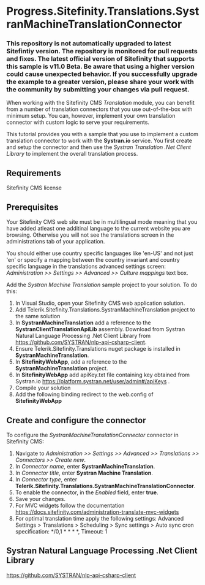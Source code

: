 # Progress.Sitefinity.Translations.SystranMachineTranslationConnector

### This repository is not automatically upgraded to latest Sitefintiy version. The repository is monitored for pull requests and fixes. The latest official version of Sitefinity that supports this sample is v11.0 Beta. Be aware that using a higher version could cause unexpected behavior. If you successfully upgrade the example to a greater version, please share your work with the community by submitting your changes via pull request.

When working with the Sitefinity CMS *Translation* module, you can benefit from a number of translation connectors that you use out-of-the-box with minimum setup. You can, however, implement your own translation connector with custom logic to serve your requirements. 

This tutorial provides you with a sample that you use to implement a custom translation connector to work with the **Systran.io** service. You first create and setup the connector and then use the *Systran Translation .Net Client Library*  to implement the overall translation process.   
## Requirements
Sitefinity CMS license

## Prerequisites

Your Sitefinity CMS web site must be in multilingual mode meaning that you have added atleast one additinal language to the current website you are browsing. Otherwise you will not see the translations screen in the administrations tab of your application.

You should either use country specific languages like 'en-US' and not just 'en' or specify a mapping between the country invariant and country specific language in the translations advanced settings screen: <i>Administration >> Settings >> Advanced >> Culture mappings </i> text box.

Add the *Systran Machine Translation* sample project to your solution. To do this:

1. In Visual Studio, open your Sitefinity CMS web application solution.
2. Add Telerik.Sitefinity.Translations.SystranMachineTranslation project to the same solution
3. In **SystranMachineTranslation** add a reference to the **SystranClientTranslationApiLib** assembly. Download from Systran Natural Language Processing .Net Client Library from https://github.com/SYSTRAN/nlp-api-csharp-client.
4. Ensure Telerik.Sitefinity.Translations nuget package is installed in **SystranMachineTranslation**.
5. In **SitefinityWebApp**, add a reference to the **SystranMachineTranslation** project.
6. In **SitefinityWebApp** add apiKey.txt file containing key obtained from Systran.io https://platform.systran.net/user/admin#/apiKeys .
7. Compile your solution
8. Add the following binding redirect to the web.config of **SitefinityWebApp**
<dependentAssembly>
        <assemblyIdentity name="Newtonsoft.Json" publicKeyToken="30ad4fe6b2a6aeed" culture="neutral" />
       <bindingRedirect oldVersion="0.0.0.0-11.0.0.0" newVersion="10.0.0.0" />
</dependentAssembly>

## Create and configure the connector

To configure the *SystranMachineTranslationConnector* connector in Sitefinity CMS:

1. Navigate to <i>Administration >> Settings >> Advanced >> Translations >> Connectors >> Create new</i>.
2. In <i>Connector name</i>, enter <strong>SystranMachineTranslation</strong>.
3. In <i>Connector title</i>, enter <strong>Systran Machine Translation</strong>.
4. In <i>Connector type</i>, enter <strong>Telerik.Sitefinity.Translations.SystranMachineTranslationConnector</strong>.
5. To enable the connector, in the <i>Enabled</i> field, enter <strong>true</strong>.
6. Save your changes.
7. For MVC widgets follow the documentation https://docs.sitefinity.com/administration-translate-mvc-widgets 
8. For optimal translation time apply the following settings:
 Advanced Settings > Translations > Scheduling > Sync settings > Auto sync cron specification: */0,1 * * * *, Timeout: 1


## Systran Natural Language Processing .Net Client Library
https://github.com/SYSTRAN/nlp-api-csharp-client 

